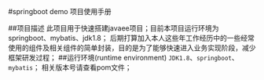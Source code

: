 #springboot demo 项目使用手册

##项目描述
此项目用于快速搭建javaee项目；目前本项目运行环境为springboot、mybatis、jdk1.8；
后期打算加入本人这些年工作经历中的一些经常使用的组件及相关组件的简单封装，目的是为了能够快速进入业务实现阶段，减少框架研发过程；
##运行环境(runtime environment) 
`JDK1.8`、`springboot`、`mybatis`；
相关版本号请查看pom文件；